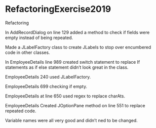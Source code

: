 # RefactoringExercise2019
Refactoring

In AddRecordDialog on line 129 added a method to check if fields were empty instead of being repeated.

Made a JLabelFactory class to create JLabels to stop over encumbered code in other classes.

In EmployeeDetails line 989 created switch statement to replace If statements as if else statement didn’t look great in the class.

EmployeeDetails 240 used JLabelFactory.	

EmployeeDetails 699 checking if empty.	

EmployeeDetails at line 650 used regex to replace charAts.

EmployeeDetails Created JOptionPane method on line 551 to replace repeated code.

Variable names were all very good and didn’t ned to be changed.

